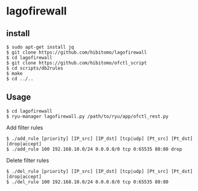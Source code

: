 # lagofirewall


## install

```
$ sudo apt-get install jq
$ git clone https://github.com/hibitomo/lagofirewall
$ cd lagofirewall
$ git clone https://github.com/hibitomo/ofctl_script
$ cd scripts/db2rules
$ make
$ cd ../..
```

## Usage


```
$ cd lagofirewall
$ ryu-manager lagofirewall.py /path/to/ryu/app/ofctl_rest.py
```

Add filter rules

```
$ ./add_rule [priority] [IP_src] [IP_dst] [tcp|udp] [Pt_src] [Pt_dst] [drop|accept]
$ ./add_rule 100 192.168.10.0/24 0.0.0.0/0 tcp 0:65535 80:80 drop
```

Delete filter rules

```
$ ./del_rule [priority] [IP_src] [IP_dst] [tcp|udp] [Pt_src] [Pt_dst] [drop|accept]
$ ./del_rule 100 192.168.10.0/24 0.0.0.0/0 tcp 0:65535 80:80
```
